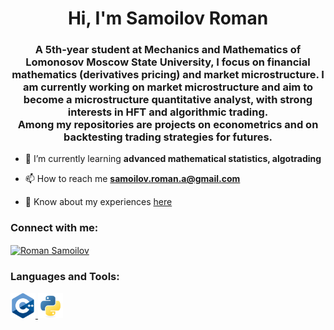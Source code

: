 <h1 align="center">Hi, I'm Samoilov Roman</h1>
<h3 align="center">A 5th-year student at Mechanics and Mathematics of Lomonosov Moscow State University, I focus on financial mathematics (derivatives pricing) and market microstructure. I am currently working on market microstructure and aim to become a microstructure quantitative analyst, with strong interests in HFT and algorithmic trading.<br>Among my repositories are projects on econometrics and on backtesting trading strategies for futures.</h3>

- 🌱 I’m currently learning **advanced mathematical statistics, algotrading**

- 📫 How to reach me **samoilov.roman.a@gmail.com**

- 📄 Know about my experiences [here](https://github.com/romansamoilovmsumm/romansamoilovmsumm/blob/main/SamoilovRA_Resume.pdf)

<h3 align="left">Connect with me:</h3>
<p align="left">
<a href="https://linkedin.com/in/roman-samoilov" target="blank"><img align="center" src="https://raw.githubusercontent.com/rahuldkjain/github-profile-readme-generator/master/src/images/icons/Social/linked-in-alt.svg" alt="Roman Samoilov" height="30" width="40" /></a>
</p>

<h3 align="left">Languages and Tools:</h3>
<p align="left"> <a href="https://www.w3schools.com/cpp/" target="_blank" rel="noreferrer"> <img src="https://raw.githubusercontent.com/devicons/devicon/master/icons/cplusplus/cplusplus-original.svg" alt="cplusplus" width="40" height="40"/> </a> <a href="https://www.python.org" target="_blank" rel="noreferrer"> <img src="https://raw.githubusercontent.com/devicons/devicon/master/icons/python/python-original.svg" alt="python" width="40" height="40"/> </a> </p>
